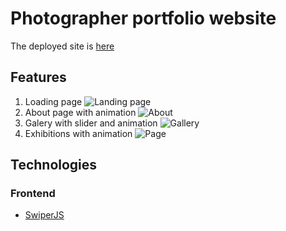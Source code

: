 # Photographer portfolio website
The deployed site is [here](https://nice-photos-4u.netlify.app/)

## Features
1. Loading page
![Landing page](https://github.com/aboronilov/Fitness_project/blob/master/images/screenshot-1.png)
2. About page with animation
![About](https://github.com/aboronilov/Fitness_project/blob/master/images/screenshot-2.png)
3. Galery with slider and animation
![Gallery](https://github.com/aboronilov/Fitness_project/blob/master/images/screenshot-2.png)
4. Exhibitions with animation
![Page](https://github.com/aboronilov/Fitness_project/blob/master/images/screenshot-2.png)


## Technologies

### Frontend
* [SwiperJS](https://swiperjs.com/)
